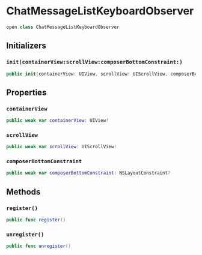 # ChatMessageListKeyboardObserver

``` swift
open class ChatMessageListKeyboardObserver 
```

## Initializers

### `init(containerView:scrollView:composerBottomConstraint:)`

``` swift
public init(containerView: UIView, scrollView: UIScrollView, composerBottomConstraint: NSLayoutConstraint?) 
```

## Properties

### `containerView`

``` swift
public weak var containerView: UIView!
```

### `scrollView`

``` swift
public weak var scrollView: UIScrollView!
```

### `composerBottomConstraint`

``` swift
public weak var composerBottomConstraint: NSLayoutConstraint?
```

## Methods

### `register()`

``` swift
public func register() 
```

### `unregister()`

``` swift
public func unregister() 
```
